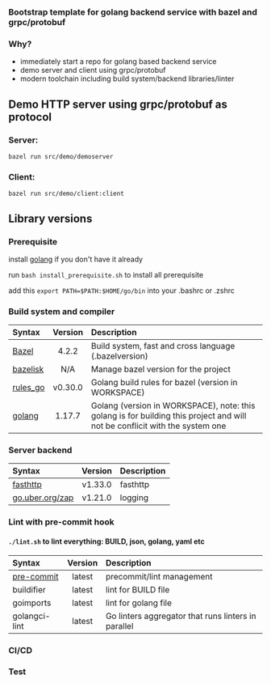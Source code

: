 
### Bootstrap template for __golang__ backend service with __bazel__ and __grpc/protobuf__

### Why?
* immediately start a repo for golang based backend service
* demo server and client using grpc/protobuf
* modern toolchain including build system/backend libraries/linter

## Demo HTTP server using grpc/protobuf as protocol

### Server:
```bazel run src/demo/demoserver```

### Client:
```bazel run src/demo/client:client```

## Library versions

### Prerequisite
install [golang](https://go.dev/doc/install) if you don't have it already

run `bash install_prerequisite.sh` to install all prerequisite

add this `export PATH=$PATH:$HOME/go/bin` into your .bashrc or .zshrc


### Build system and compiler
| Syntax                                             |        Version        | Description                                                                                                                 |
|:---------------------------------------------------|:---------------------:|:----------------------------------------------------------------------------------------------------------------------------|
| [Bazel](https://bazel.build/)                      | 4.2.2  | Build system, fast and cross language (.bazelversion)                                                                       |
| [bazelisk](https://github.com/bazelbuild/bazelisk) |          N/A          | Manage bazel version for the project                                                                                        |
| [rules_go](https://go.dev/)                        |  v0.30.0    | Golang build rules for bazel  (version in WORKSPACE)                                                                        |
| [golang](https://go.dev/)                          |  1.17.7    | Golang (version in WORKSPACE), note: this golang is for building this project and will not be conflicit with the system one |

### Server backend
| Syntax                                          |        Version        | Description |
|:------------------------------------------------|:---------------------:|:------------|
| [fasthttp](https://github.com/valyala/fasthttp) | v1.33.0  | fasthttp    |
| [go.uber.org/zap](go.uber.org/zap)       | v1.21.0  | logging     |

### Lint with pre-commit hook
#### `./lint.sh` to lint everything: BUILD, json, golang, yaml etc
| Syntax                                | Version | Description               |
|:--------------------------------------|:-------:|:--------------------------|
| [pre-commit](https://pre-commit.com/) | latest  | precommit/lint management |
| buildifier                            | latest  | lint for BUILD file       |
| goimports                             | latest  | lint for golang file      |
| golangci-lint                         | latest  | Go linters aggregator that runs linters in parallel      |


### CI/CD

### Test
